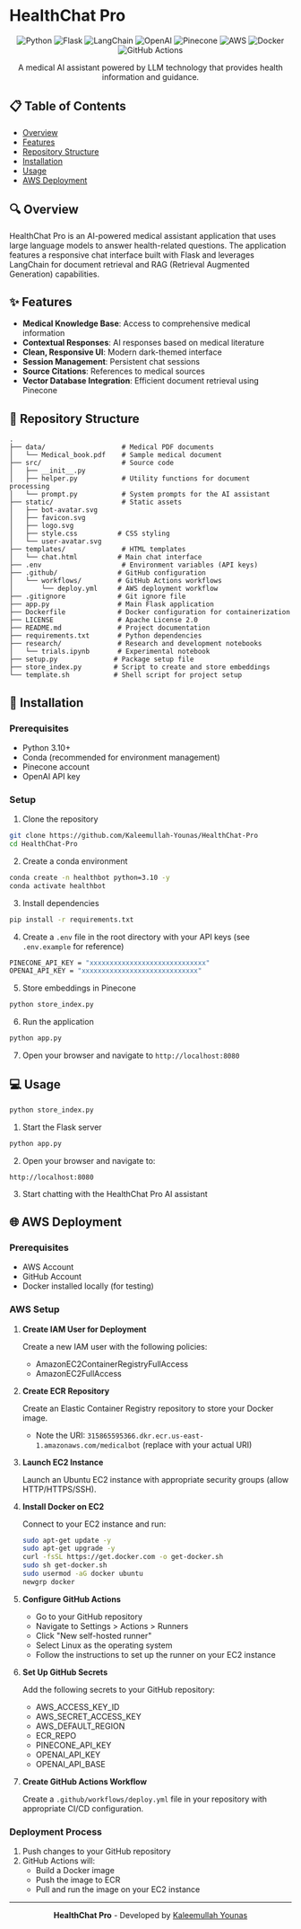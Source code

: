 # HealthChat Pro

<div align="center">

![Python](https://img.shields.io/badge/Python-3776AB?style=for-the-badge&logo=python&logoColor=white)
![Flask](https://img.shields.io/badge/Flask-000000?style=for-the-badge&logo=flask&logoColor=white)
![LangChain](https://img.shields.io/badge/LangChain-3178C6?style=for-the-badge&logo=chainlink&logoColor=white)
![OpenAI](https://img.shields.io/badge/OpenAI-412991?style=for-the-badge&logo=openai&logoColor=white)
![Pinecone](https://img.shields.io/badge/Pinecone-4255FF?style=for-the-badge&logo=pinecone&logoColor=white)
![AWS](https://img.shields.io/badge/AWS-232F3E?style=for-the-badge&logo=amazon-aws&logoColor=white)
![Docker](https://img.shields.io/badge/Docker-2496ED?style=for-the-badge&logo=docker&logoColor=white)
![GitHub Actions](https://img.shields.io/badge/GitHub_Actions-2088FF?style=for-the-badge&logo=github-actions&logoColor=white)

A medical AI assistant powered by LLM technology that provides health information and guidance.

</div>

## 📋 Table of Contents

- [Overview](#overview)
- [Features](#features)
- [Repository Structure](#repository-structure)
- [Installation](#installation)
- [Usage](#usage)
- [AWS Deployment](#aws-deployment)

## 🔍 Overview

HealthChat Pro is an AI-powered medical assistant application that uses large language models to answer health-related questions. The application features a responsive chat interface built with Flask and leverages LangChain for document retrieval and RAG (Retrieval Augmented Generation) capabilities.

## ✨ Features

- **Medical Knowledge Base**: Access to comprehensive medical information
- **Contextual Responses**: AI responses based on medical literature
- **Clean, Responsive UI**: Modern dark-themed interface
- **Session Management**: Persistent chat sessions
- **Source Citations**: References to medical sources
- **Vector Database Integration**: Efficient document retrieval using Pinecone

## 📁 Repository Structure

```
.
├── data/                   # Medical PDF documents
│   └── Medical_book.pdf    # Sample medical document
├── src/                    # Source code
│   ├── __init__.py
│   ├── helper.py           # Utility functions for document processing
│   └── prompt.py           # System prompts for the AI assistant
├── static/                 # Static assets
│   ├── bot-avatar.svg
│   ├── favicon.svg
│   ├── logo.svg
│   ├── style.css          # CSS styling
│   └── user-avatar.svg
├── templates/              # HTML templates
│   └── chat.html          # Main chat interface
├── .env                    # Environment variables (API keys)
├── .github/               # GitHub configuration
│   └── workflows/         # GitHub Actions workflows
│       └── deploy.yml     # AWS deployment workflow
├── .gitignore             # Git ignore file
├── app.py                 # Main Flask application
├── Dockerfile             # Docker configuration for containerization
├── LICENSE                # Apache License 2.0
├── README.md              # Project documentation
├── requirements.txt       # Python dependencies
├── research/              # Research and development notebooks
│   └── trials.ipynb       # Experimental notebook
├── setup.py              # Package setup file
├── store_index.py        # Script to create and store embeddings
└── template.sh           # Shell script for project setup
```

## 🚀 Installation

### Prerequisites

- Python 3.10+
- Conda (recommended for environment management)
- Pinecone account
- OpenAI API key

### Setup

1. Clone the repository

```bash
git clone https://github.com/Kaleemullah-Younas/HealthChat-Pro
cd HealthChat-Pro
```

2. Create a conda environment

```bash
conda create -n healthbot python=3.10 -y
conda activate healthbot
```

3. Install dependencies

```bash
pip install -r requirements.txt
```

4. Create a `.env` file in the root directory with your API keys (see `.env.example` for reference)

```bash
PINECONE_API_KEY = "xxxxxxxxxxxxxxxxxxxxxxxxxxxxx"
OPENAI_API_KEY = "xxxxxxxxxxxxxxxxxxxxxxxxxxxxx"
```

5. Store embeddings in Pinecone

```bash
python store_index.py
```

6. Run the application

```bash
python app.py
```

7. Open your browser and navigate to `http://localhost:8080`

## 💻 Usage


```bash
python store_index.py
```

1. Start the Flask server

```bash
python app.py
```

2. Open your browser and navigate to:

```
http://localhost:8080
```

3. Start chatting with the HealthChat Pro AI assistant


## 🌐 AWS Deployment


### Prerequisites

- AWS Account
- GitHub Account
- Docker installed locally (for testing)

### AWS Setup

1. **Create IAM User for Deployment**

   Create a new IAM user with the following policies:
   - AmazonEC2ContainerRegistryFullAccess
   - AmazonEC2FullAccess

2. **Create ECR Repository**

   Create an Elastic Container Registry repository to store your Docker image.
   - Note the URI: `315865595366.dkr.ecr.us-east-1.amazonaws.com/medicalbot` (replace with your actual URI)

3. **Launch EC2 Instance**

   Launch an Ubuntu EC2 instance with appropriate security groups (allow HTTP/HTTPS/SSH).

4. **Install Docker on EC2**

   Connect to your EC2 instance and run:

   ```bash
   sudo apt-get update -y
   sudo apt-get upgrade -y
   curl -fsSL https://get.docker.com -o get-docker.sh
   sudo sh get-docker.sh
   sudo usermod -aG docker ubuntu
   newgrp docker
   ```

5. **Configure GitHub Actions**

   - Go to your GitHub repository
   - Navigate to Settings > Actions > Runners
   - Click "New self-hosted runner"
   - Select Linux as the operating system
   - Follow the instructions to set up the runner on your EC2 instance

6. **Set Up GitHub Secrets**

   Add the following secrets to your GitHub repository:
   - AWS_ACCESS_KEY_ID
   - AWS_SECRET_ACCESS_KEY
   - AWS_DEFAULT_REGION
   - ECR_REPO
   - PINECONE_API_KEY
   - OPENAI_API_KEY
   - OPENAI_API_BASE

7. **Create GitHub Actions Workflow**

   Create a `.github/workflows/deploy.yml` file in your repository with appropriate CI/CD configuration.

### Deployment Process

1. Push changes to your GitHub repository
2. GitHub Actions will:
   - Build a Docker image
   - Push the image to ECR
   - Pull and run the image on your EC2 instance

---

<div align="center">

**HealthChat Pro** - Developed by [Kaleemullah Younas](https://github.com/Kaleemullah-Younas)

</div>
